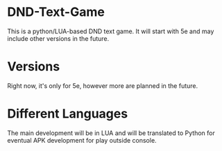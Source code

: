 # DND-Text-Game
This is a python/LUA-based DND text game. It will start with 5e and may include other versions in the future.

# Versions
Right now, it's only for 5e, however more are planned in the future.

# Different Languages
The main development will be in LUA and will be translated to Python for eventual APK development for play outside console.
